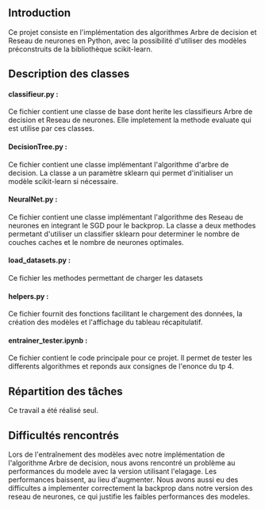## Introduction

Ce projet consiste en l'implémentation des algorithmes Arbre de decision et Reseau de neurones en Python, avec la possibilité d'utiliser des modèles préconstruits de la bibliothèque scikit-learn.

## Description des classes 

#### classifieur.py : 
Ce fichier contient une classe de base dont herite les classifieurs Arbre de decision et Reseau de neurones. Elle impletement la methode evaluate qui est utilise par ces classes.

#### DecisionTree.py : 
Ce fichier contient une classe implémentant l'algorithme d'arbre de decision. La classe a un paramètre sklearn qui permet d'initialiser un modèle scikit-learn si nécessaire.

#### NeuralNet.py : 
Ce fichier contient une classe implémentant l'algorithme des Reseau de neurones en integrant le SGD pour le backprop. La classe a deux methodes permetant d'utiliser un classifier sklearn pour determiner le nombre de couches caches et le nombre de neurones optimales.

#### load_datasets.py : 
Ce fichier les methodes permettant de charger les datasets

#### helpers.py : 
Ce fichier fournit des fonctions facilitant le chargement des données, la création des modèles et l'affichage du tableau récapitulatif.

#### entrainer_tester.ipynb : 
Ce fichier contient le code principale pour ce projet. Il permet de tester les differents algorithmes et reponds aux consignes de l'enonce du tp 4.

## Répartition des tâches

Ce travail a été réalisé seul.


## Difficultés rencontrés

Lors de l'entraînement des modèles avec notre implémentation de l'algorithme Arbre de decision, nous avons rencontré un problème au performances du modele avec la version utilisant l'elagage. Les performances baissent, au lieu d'augmenter.
Nous avons aussi eu des difficultes a implementer correctement la backprop dans notre version des reseau de neurones, ce qui justifie les faibles performances des modeles.

